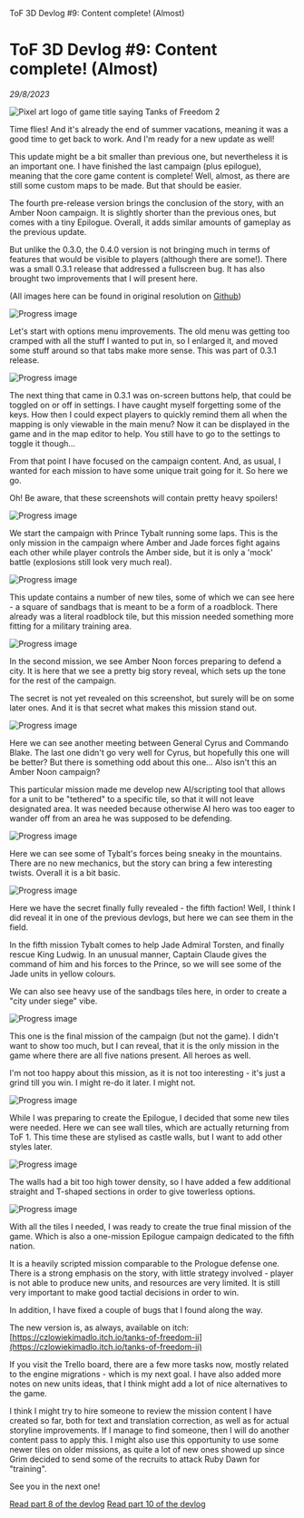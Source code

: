 ToF 3D Devlog #9: Content complete! (Almost)

# ToF 3D Devlog #9: Content complete! (Almost)
*29/8/2023*

![Pixel art logo of game title saying Tanks of Freedom 2](/assets/images/articles/tof-devlog-9/tof2_logo_600.png "Game title logo")

Time flies! And it's already the end of summer vacations, meaning it was a good time to get back to work. And I'm ready for a new update as well!

This update might be a bit smaller than previous one, but nevertheless it is an important one. I have finished the last campaign (plus epilogue), meaning that the core game content is complete! Well, almost, as there are still some custom maps to be made. But that should be easier.

The fourth pre-release version brings the conclusion of the story, with an Amber Noon campaign. It is slightly shorter than the previous ones, but comes with a tiny Epilogue. Overall, it adds similar amounts of gameplay as the previous update.

But unlike the 0.3.0, the 0.4.0 version is not bringing much in terms of features that would be visible to players (although there are some!). There was a small 0.3.1 release that addressed a fullscreen bug. It has also brought two improvements that I will present here.

(All images here can be found in original resolution on [Github](https://github.com/P1X-in/Tanks-of-Freedom-3-D/tree/master/docs/devlog))

![Progress image](/assets/images/articles/tof-devlog-9/progress_171.png "Progress image")

Let's start with options menu improvements. The old menu was getting too cramped with all the stuff I wanted to put in, so I enlarged it, and moved some stuff around so that tabs make more sense. This was part of 0.3.1 release.

![Progress image](/assets/images/articles/tof-devlog-9/progress_172.png "Progress image")

The next thing that came in 0.3.1 was on-screen buttons help, that could be toggled on or off in settings. I have caught myself forgetting some of the keys. How then I could expect players to quickly remind them all when the mapping is only viewable in the main menu? Now it can be displayed in the game and in the map editor to help. You still have to go to the settings to toggle it though...

From that point I have focused on the campaign content. And, as usual, I wanted for each mission to have some unique trait going for it. So here we go.

Oh! Be aware, that these screenshots will contain pretty heavy spoilers!

![Progress image](/assets/images/articles/tof-devlog-9/progress_173.png "Progress image")

We start the campaign with Prince Tybalt running some laps. This is the only mission in the campaign where Amber and Jade forces fight agains each other while player controls the Amber side, but it is only a 'mock' battle (explosions still look very much real).

![Progress image](/assets/images/articles/tof-devlog-9/progress_174.png "Progress image")

This update contains a number of new tiles, some of which we can see here - a square of sandbags that is meant to be a form of a roadblock. There already was a literal roadblock tile, but this mission needed something more fitting for a military training area.

![Progress image](/assets/images/articles/tof-devlog-9/progress_175.png "Progress image")

In the second mission, we see Amber Noon forces preparing to defend a city. It is here that we see a pretty big story reveal, which sets up the tone for the rest of the campaign.

The secret is not yet revealed on this screenshot, but surely will be on some later ones. And it is that secret what makes this mission stand out.

![Progress image](/assets/images/articles/tof-devlog-9/progress_176.png "Progress image")

Here we can see another meeting between General Cyrus and Commando Blake. The last one didn't go very well for Cyrus, but hopefully this one will be better? But there is something odd about this one... Also isn't this an Amber Noon campaign?

This particular mission made me develop new AI/scripting tool that allows for a unit to be "tethered" to a specific tile, so that it will not leave designated area. It was needed because otherwise AI hero was too eager to wander off from an area he was supposed to be defending.

![Progress image](/assets/images/articles/tof-devlog-9/progress_177.png "Progress image")

Here we can see some of Tybalt's forces being sneaky in the mountains. There are no new mechanics, but the story can bring a few interesting twists. Overall it is a bit basic.

![Progress image](/assets/images/articles/tof-devlog-9/progress_178.png "Progress image")

Here we have the secret finally fully revealed - the fifth faction! Well, I think I did reveal it in one of the previous devlogs, but here we can see them in the field.

In the fifth mission Tybalt comes to help Jade Admiral Torsten, and finally rescue King Ludwig. In an unusual manner, Captain Claude gives the command of him and his forces to the Prince, so we will see some of the Jade units in yellow colours.

We can also see heavy use of the sandbags tiles here, in order to create a "city under siege" vibe.

![Progress image](/assets/images/articles/tof-devlog-9/progress_179.png "Progress image")

This one is the final mission of the campaign (but not the game). I didn't want to show too much, but I can reveal, that it is the only mission in the game where there are all five nations present. All heroes as well.

I'm not too happy about this mission, as it is not too interesting - it's just a grind till you win. I might re-do it later. I might not.

![Progress image](/assets/images/articles/tof-devlog-9/progress_180.png "Progress image")

While I was preparing to create the Epilogue, I decided that some new tiles were needed. Here we can see wall tiles, which are actually returning from ToF 1. This time these are stylised as castle walls, but I want to add other styles later.

![Progress image](/assets/images/articles/tof-devlog-9/progress_181.png "Progress image")

The walls had a bit too high tower density, so I have added a few additional straight and T-shaped sections in order to give towerless options.

![Progress image](/assets/images/articles/tof-devlog-9/progress_182.png "Progress image")

With all the tiles I needed, I was ready to create the true final mission of the game. Which is also a one-mission Epilogue campaign dedicated to the fifth nation.

It is a heavily scripted mission comparable to the Prologue defense one. There is a strong emphasis on the story, with little strategy involved - player is not able to produce new units, and resources are very limited. It is still very important to make good tactial decisions in order to win.

In addition, I have fixed a couple of bugs that I found along the way.

The new version is, as always, available on itch: [https://czlowiekimadlo.itch.io/tanks-of-freedom-ii](https://czlowiekimadlo.itch.io/tanks-of-freedom-ii)

If you visit the Trello board, there are a few more tasks now, mostly related to the engine migrations - which is my next goal. I have also added more notes on new units ideas, that I think might add a lot of nice alternatives to the game.

I think I might try to hire someone to review the mission content I have created so far, both for text and translation correction, as well as for actual storyline improvements. If I manage to find someone, then I will do another content pass to apply this. I might also use this opportunity to use some newer tiles on older missions, as quite a lot of new ones showed up since Grim decided to send some of the recruits to attack Ruby Dawn for "training".

See you in the next one!

[Read part 8 of the devlog](/tof-devlog-8)
[Read part 10 of the devlog](/tof-devlog-10)
